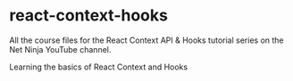# react-context-hooks
All the course files for the React Context API &amp; Hooks tutorial series on the Net Ninja YouTube channel.

Learning the basics of React Context and Hooks
